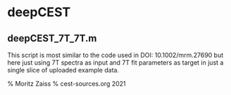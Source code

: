 # deepCEST

## deepCEST_7T_7T.m
This script is most similar to the code used in DOI: 10.1002/mrm.27690 
but here just using 7T spectra as input and 7T fit parameters as target
in just a single slice of uploaded example data.

% Moritz Zaiss
% cest-sources.org 2021

